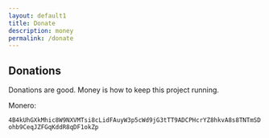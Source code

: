 ```yaml
---
layout: default1
title: Donate
description: money
permalink: /donate
---
```


## Donations
Donations are good. Money is how to keep this project running.

Monero: 

```4B4kUhGXkMhic8W9NXVMTsi8cLidFAuyW3p5cWd9jG3tTT9ADCPHcrYZ8hkvA8s8TNTmSDohb9CeqJZFGqKddR8qDF1okZp```